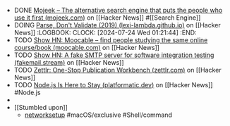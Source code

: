 - DONE [Mojeek – The alternative search engine that puts the people who use it first (mojeek.com)](https://news.ycombinator.com/item?id=41028795) on [[Hacker News]] #[[Search Engine]]
- DOING [Parse, Don't Validate (2019) (lexi-lambda.github.io)](https://news.ycombinator.com/item?id=41031585) on [[Hacker News]]
  :LOGBOOK:
  CLOCK: [2024-07-24 Wed 01:21:44]
  :END:
- TODO [Show HN: Moocable – find people studying the same online course/book (moocable.com)](https://news.ycombinator.com/item?id=41024964) on [[Hacker News]]
- TODO [Show HN: A fake SMTP server for software integration testing (fakemail.stream)](https://news.ycombinator.com/item?id=41024358) on [[Hacker News]]
- TODO [Zettlr: One-Stop Publication Workbench (zettlr.com)](https://news.ycombinator.com/item?id=41023319) on [[Hacker News]]
- TODO [Node.js Is Here to Stay (platformatic.dev)](https://news.ycombinator.com/item?id=41027749) on [[Hacker News]] #Node.js
-
- [[Stumbled upon]]
	- [networksetup](https://tldr.inbrowser.app/pages/osx/networksetup) #macOS/exclusive #Shell/command